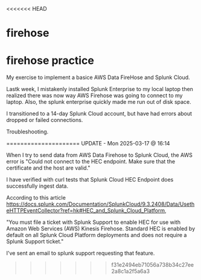 <<<<<<< HEAD
# firehose
firehose practice
=======
My exercise to implement a basice AWS Data FireHose and Splunk Cloud.

Lastk week, I mistakenly installed Splunk Enterprise to my local laptop then realized there was now way AWS Firehose was going to connect to my laptop.
Also, the splunk enterprise quickly made me run out of disk space.

I transitioned to a 14-day Splunk Cloud account, but have had errors about dropped or failed connections.

Troubleshooting.

=====================
UPDATE - Mon 2025-03-17 @ 16:14

When I try to send data from AWS Data Firehose to Splunk Cloud, the AWS error is "Could not connect to the HEC endpoint. Make sure that the certificate and the host are valid."

I have verified with curl tests that Splunk Cloud HEC Endpoint does successfully ingest data.

According to this article https://docs.splunk.com/Documentation/SplunkCloud/9.3.2408/Data/UsetheHTTPEventCollector?ref=hk#HEC_and_Splunk_Cloud_Platform,

"You must file a ticket with Splunk Support to enable HEC for use with Amazon Web Services (AWS) Kinesis Firehose. Standard HEC is enabled by default on all Splunk Cloud Platform deployments and does not require a Splunk Support ticket."

I've sent an email to splunk support requesting that feature.


>>>>>>> f31e2494eb71056a738b34c27ee2a8c1a2f5a6a3

